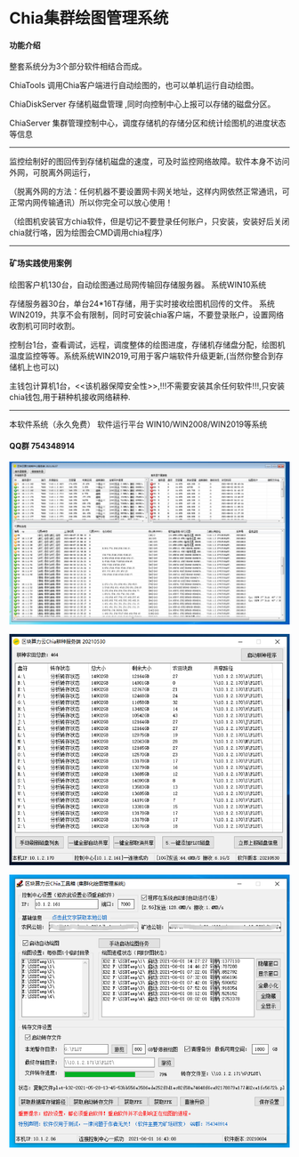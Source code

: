 # Chia集群绘图管理系统

#### 功能介绍


整套系统分为3个部分软件相结合而成。

ChiaTools 调用Chia客户端进行自动绘图的，也可以单机运行自动绘图。

ChiaDiskServer 存储机磁盘管理 ,同时向控制中心上报可以存储的磁盘分区。

ChiaServer 集群管理控制中心，调度存储机的存储分区和统计绘图机的进度状态等信息

-------------------------------

监控绘制好的图回传到存储机磁盘的速度，可及时监控网络故障。软件本身不访问外网，可脱离外网运行，

（脱离外网的方法：任何机器不要设置网卡网关地址，这样内网依然正常通讯，可正常内网传输通讯）所以你完全可以放心使用！

（绘图机安装官方chia软件，但是切记不要登录任何账户，只安装，安装好后关闭chia就行咯，因为绘图会CMD调用chia程序）

-------------------------------
#### 矿场实践使用案例

绘图客户机130台，自动绘图通过局网传输回存储服务器。 系统WIN10系统

存储服务器30台，单台24*16T存储，用于实时接收绘图机回传的文件。 系统WIN2019，共享不会有限制，同时可安装chia客户端，不要登录账户，设置网络收割机可同时收割。

控制台1台，查看调试，远程，调度整体的绘图进度，存储机存储盘分配，绘图机温度监控等等。系统系统WIN2019,可用于客户端软件升级更新,(当然你整合到存储机上也可以)

主钱包计算机1台，<<该机器保障安全性>>,!!!不需要安装其余任何软件!!!,只安装chia钱包,用于耕种机接收网络耕种.


-------------------------------

本软件系统（永久免费）    软件运行平台 WIN10/WIN2008/WIN2019等系统

#### QQ群 754348914


![ChiaServer](https://github.com/gujunsu/ChiaTools/blob/main/ChiaServer20210610142343.png?raw=true "ChiaServer20210610142343.png")

![ChiaDiskServer](https://github.com/gujunsu/ChiaTools/blob/main/ChiaDiskServer20210601164459.png?raw=true "ChiaDiskServer20210601164459.png")

![ChiaTools](https://github.com/gujunsu/ChiaTools/blob/main/ChiaTools20210601164353.png?raw=true "ChiaTools20210601164353.png")



